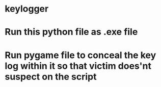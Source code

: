 # keylogger
# Run this python file as .exe file
# Run pygame file to conceal the key log within it so that victim does'nt suspect on the script
